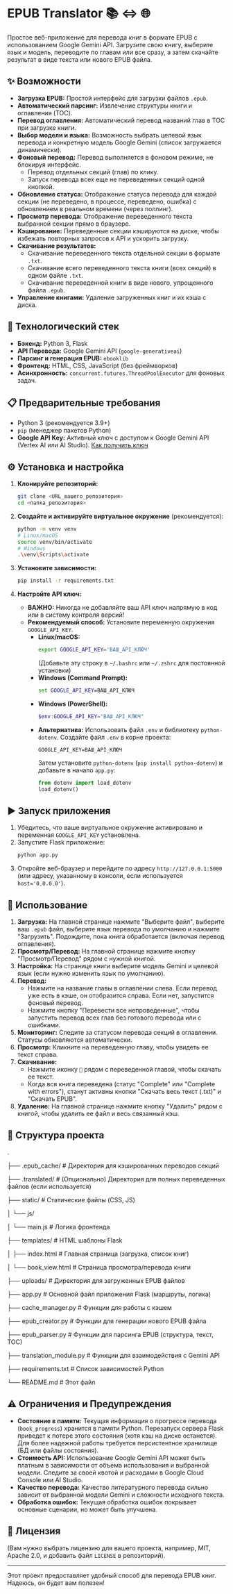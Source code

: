 # EPUB Translator 📚 <=> 🌐

Простое веб-приложение для перевода книг в формате EPUB с использованием Google Gemini API. Загрузите свою книгу, выберите язык и модель, переводите по главам или все сразу, а затем скачайте результат в виде текста или нового EPUB файла.

## ✨ Возможности

*   **Загрузка EPUB:** Простой интерфейс для загрузки файлов `.epub`.
*   **Автоматический парсинг:** Извлечение структуры книги и оглавления (TOC).
*   **Перевод оглавления:** Автоматический перевод названий глав в TOC при загрузке книги.
*   **Выбор модели и языка:** Возможность выбрать целевой язык перевода и конкретную модель Google Gemini (список загружается динамически).
*   **Фоновый перевод:** Перевод выполняется в фоновом режиме, не блокируя интерфейс.
    *   Перевод отдельных секций (глав) по клику.
    *   Запуск перевода всех еще не переведенных секций одной кнопкой.
*   **Обновление статуса:** Отображение статуса перевода для каждой секции (не переведено, в процессе, переведено, ошибка) с обновлением в реальном времени (через поллинг).
*   **Просмотр перевода:** Отображение переведенного текста выбранной секции прямо в браузере.
*   **Кэширование:** Переведенные секции кэшируются на диске, чтобы избежать повторных запросов к API и ускорить загрузку.
*   **Скачивание результатов:**
    *   Скачивание переведенного текста отдельной секции в формате `.txt`.
    *   Скачивание всего переведенного текста книги (всех секций) в одном файле `.txt`.
    *   Скачивание переведенной книги в виде нового, упрощенного файла `.epub`.
*   **Управление книгами:** Удаление загруженных книг и их кэша с диска.

## 🚀 Технологический стек

*   **Бэкенд:** Python 3, Flask
*   **API Перевода:** Google Gemini API (`google-generativeai`)
*   **Парсинг и генерация EPUB:** `ebooklib`
*   **Фронтенд:** HTML, CSS, JavaScript (без фреймворков)
*   **Асинхронность:** `concurrent.futures.ThreadPoolExecutor` для фоновых задач.

## 📋 Предварительные требования

*   Python 3 (рекомендуется 3.9+)
*   `pip` (менеджер пакетов Python)
*   **Google API Key:** Активный ключ с доступом к Google Gemini API (Vertex AI или AI Studio). [Как получить ключ](https://aistudio.google.com/app/apikey)

## ⚙️ Установка и настройка

1.  **Клонируйте репозиторий:**
    ```bash
    git clone <URL_вашего_репозитория>
    cd <папка_репозитория>
    ```

2.  **Создайте и активируйте виртуальное окружение** (рекомендуется):
    ```bash
    python -m venv venv
    # Linux/macOS
    source venv/bin/activate
    # Windows
    .\venv\Scripts\activate
    ```

3.  **Установите зависимости:**
    ```bash
    pip install -r requirements.txt
    ```

4.  **Настройте API ключ:**
    *   **ВАЖНО:** Никогда не добавляйте ваш API ключ напрямую в код или в систему контроля версий!
    *   **Рекомендуемый способ:** Установите переменную окружения `GOOGLE_API_KEY`.
        *   **Linux/macOS:**
            ```bash
            export GOOGLE_API_KEY='ВАШ_API_КЛЮЧ'
            ```
            (Добавьте эту строку в `~/.bashrc` или `~/.zshrc` для постоянной установки)
        *   **Windows (Command Prompt):**
            ```cmd
            set GOOGLE_API_KEY=ВАШ_API_КЛЮЧ
            ```
        *   **Windows (PowerShell):**
            ```powershell
            $env:GOOGLE_API_KEY="ВАШ_API_КЛЮЧ"
            ```
        *   **Альтернатива:** Использовать файл `.env` и библиотеку `python-dotenv`. Создайте файл `.env` в корне проекта:
            ```env
            GOOGLE_API_KEY=ВАШ_API_КЛЮЧ
            ```
            Затем установите `python-dotenv` (`pip install python-dotenv`) и добавьте в начало `app.py`:
            ```python
            from dotenv import load_dotenv
            load_dotenv()
            ```

## ▶️ Запуск приложения

1.  Убедитесь, что ваше виртуальное окружение активировано и переменная `GOOGLE_API_KEY` установлена.
2.  Запустите Flask приложение:
    ```bash
    python app.py
    ```
3.  Откройте веб-браузер и перейдите по адресу `http://127.0.0.1:5000` (или адресу, указанному в консоли, если используется `host='0.0.0.0'`).

## 📖 Использование

1.  **Загрузка:** На главной странице нажмите "Выберите файл", выберите ваш `.epub` файл, выберите язык перевода по умолчанию и нажмите "Загрузить". Подождите, пока книга обработается (включая перевод оглавления).
2.  **Просмотр/Перевод:** На главной странице нажмите кнопку "Просмотр/Перевод" рядом с нужной книгой.
3.  **Настройка:** На странице книги выберите модель Gemini и целевой язык (если нужно изменить язык по умолчанию).
4.  **Перевод:**
    *   Нажмите на название главы в оглавлении слева. Если перевод уже есть в кэше, он отобразится справа. Если нет, запустится фоновый перевод.
    *   Нажмите кнопку "Перевести все непроведенные", чтобы запустить перевод всех глав без готового перевода или с ошибками.
5.  **Мониторинг:** Следите за статусом перевода секций в оглавлении. Статусы обновляются автоматически.
6.  **Просмотр:** Кликните на переведенную главу, чтобы увидеть ее текст справа.
7.  **Скачивание:**
    *   Нажмите иконку `💾` рядом с переведенной главой, чтобы скачать ее текст.
    *   Когда вся книга переведена (статус "Complete" или "Complete with errors"), станут активны кнопки "Скачать весь текст (.txt)" и "Скачать EPUB".
8.  **Удаление:** На главной странице нажмите кнопку "Удалить" рядом с книгой, чтобы удалить ее файл и весь связанный кэш.

## 📁 Структура проекта
.

├── .epub_cache/ # Директория для кэшированных переводов секций

├── .translated/ # (Опционально) Директория для полных переведенных файлов (если используется)

├── static/ # Статические файлы (CSS, JS)

│ └── js/

│ └── main.js # Логика фронтенда

├── templates/ # HTML шаблоны Flask

│ ├── index.html # Главная страница (загрузка, список книг)

│ └── book_view.html # Страница просмотра/перевода книги

├── uploads/ # Директория для загруженных EPUB файлов

├── app.py # Основной файл приложения Flask (маршруты, логика)

├── cache_manager.py # Функции для работы с кэшем

├── epub_creator.py # Функции для генерации нового EPUB файла

├── epub_parser.py # Функции для парсинга EPUB (структура, текст, TOC)

├── translation_module.py # Функции для взаимодействия с Gemini API

├── requirements.txt # Список зависимостей Python

└── README.md # Этот файл


## ⚠️ Ограничения и Предупреждения

*   **Состояние в памяти:** Текущая информация о прогрессе перевода (`book_progress`) хранится в памяти Python. Перезапуск сервера Flask приведет к потере этого состояния (хотя кэш на диске останется). Для более надежной работы требуется персистентное хранилище (БД или файлы состояния).
*   **Стоимость API:** Использование Google Gemini API может быть платным в зависимости от объема использования и выбранной модели. Следите за своей квотой и расходами в Google Cloud Console или AI Studio.
*   **Качество перевода:** Качество литературного перевода сильно зависит от выбранной модели Gemini и сложности исходного текста.
*   **Обработка ошибок:** Текущая обработка ошибок покрывает основные сценарии, но может быть улучшена.

## 📄 Лицензия

(Вам нужно выбрать лицензию для вашего проекта, например, MIT, Apache 2.0, и добавить файл `LICENSE` в репозиторий).

---

Этот проект предоставляет удобный способ для перевода EPUB книг. Надеюсь, он будет вам полезен!
